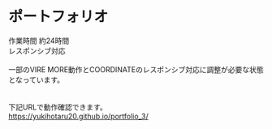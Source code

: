 # ポートフォリオ
作業時間 約24時間<br>
レスポンシブ対応<br>
<br>
一部のVIRE MORE動作とCOORDINATEのレスポンシブ対応に調整が必要な状態となっています。<br>
<br><br>
下記URLで動作確認できます。<br>
https://yukihotaru20.github.io/portfolio_3/<br>
<br><br><br><br><br><br><br><br><br><br>
